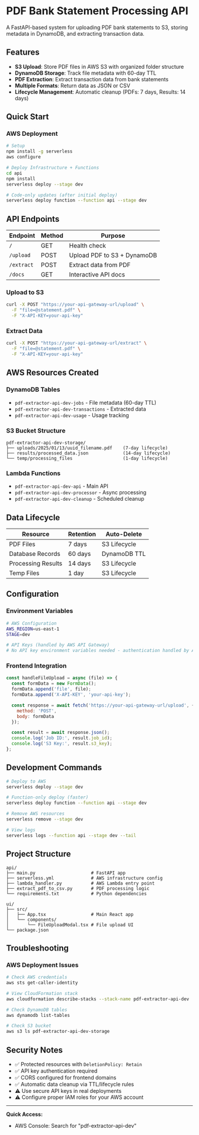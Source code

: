 # PDF Bank Statement Processing API

A FastAPI-based system for uploading PDF bank statements to S3, storing metadata in DynamoDB, and extracting transaction data.

## Features

- **S3 Upload**: Store PDF files in AWS S3 with organized folder structure
- **DynamoDB Storage**: Track file metadata with 60-day TTL
- **PDF Extraction**: Extract transaction data from bank statements  
- **Multiple Formats**: Return data as JSON or CSV
- **Lifecycle Management**: Automatic cleanup (PDFs: 7 days, Results: 14 days)

## Quick Start

### AWS Deployment
```bash
# Setup
npm install -g serverless
aws configure

# Deploy Infrastructure + Functions
cd api
npm install
serverless deploy --stage dev

# Code-only updates (after initial deploy)
serverless deploy function --function api --stage dev
```

## API Endpoints

| Endpoint | Method | Purpose |
|----------|--------|---------|
| `/` | GET | Health check |
| `/upload` | POST | Upload PDF to S3 + DynamoDB |
| `/extract` | POST | Extract data from PDF |
| `/docs` | GET | Interactive API docs |

### Upload to S3
```bash
curl -X POST "https://your-api-gateway-url/upload" \
  -F "file=@statement.pdf" \
  -F "X-API-KEY=your-api-key"
```

### Extract Data
```bash
curl -X POST "https://your-api-gateway-url/extract" \
  -F "file=@statement.pdf" \
  -F "X-API-KEY=your-api-key"
```

## AWS Resources Created

### DynamoDB Tables
- `pdf-extractor-api-dev-jobs` - File metadata (60-day TTL)
- `pdf-extractor-api-dev-transactions` - Extracted data
- `pdf-extractor-api-dev-usage` - Usage tracking

### S3 Bucket Structure
```
pdf-extractor-api-dev-storage/
├── uploads/2025/01/13/uuid_filename.pdf    (7-day lifecycle)
├── results/processed_data.json             (14-day lifecycle)  
└── temp/processing_files                   (1-day lifecycle)
```

### Lambda Functions
- `pdf-extractor-api-dev-api` - Main API
- `pdf-extractor-api-dev-processor` - Async processing
- `pdf-extractor-api-dev-cleanup` - Scheduled cleanup

## Data Lifecycle

| Resource | Retention | Auto-Delete |
|----------|-----------|-------------|
| PDF Files | 7 days | S3 Lifecycle |
| Database Records | 60 days | DynamoDB TTL |
| Processing Results | 14 days | S3 Lifecycle |
| Temp Files | 1 day | S3 Lifecycle |

## Configuration

### Environment Variables
```bash
# AWS Configuration
AWS_REGION=us-east-1
STAGE=dev

# API Keys (handled by AWS API Gateway)
# No API key environment variables needed - authentication handled by API Gateway
```

### Frontend Integration
```javascript
const handleFileUpload = async (file) => {
  const formData = new FormData();
  formData.append('file', file);
  formData.append('X-API-KEY', 'your-api-key');

  const response = await fetch('https://your-api-gateway-url/upload', {
    method: 'POST',
    body: formData
  });

  const result = await response.json();
  console.log('Job ID:', result.job_id);
  console.log('S3 Key:', result.s3_key);
};
```

## Development Commands

```bash
# Deploy to AWS
serverless deploy --stage dev

# Function-only deploy (faster)
serverless deploy function --function api --stage dev

# Remove AWS resources
serverless remove --stage dev

# View logs
serverless logs --function api --stage dev --tail
```

## Project Structure

```
api/
├── main.py                     # FastAPI app
├── serverless.yml              # AWS infrastructure config
├── lambda_handler.py           # AWS Lambda entry point
├── extract_pdf_to_csv.py       # PDF processing logic
└── requirements.txt            # Python dependencies

ui/
├── src/
│   ├── App.tsx                 # Main React app
│   └── components/
│       └── FileUploadModal.tsx # File upload UI
└── package.json
```

## Troubleshooting

### AWS Deployment Issues
```bash
# Check AWS credentials
aws sts get-caller-identity

# View CloudFormation stack
aws cloudformation describe-stacks --stack-name pdf-extractor-api-dev

# Check DynamoDB tables
aws dynamodb list-tables

# Check S3 bucket
aws s3 ls pdf-extractor-api-dev-storage
```

## Security Notes

- ✅ Protected resources with `DeletionPolicy: Retain`
- ✅ API key authentication required
- ✅ CORS configured for frontend domains  
- ✅ Automatic data cleanup via TTL/lifecycle rules
- ⚠️ Use secure API keys in real deployments
- ⚠️ Configure proper IAM roles for your AWS account

---

**Quick Access:**
- AWS Console: Search for "pdf-extractor-api-dev"